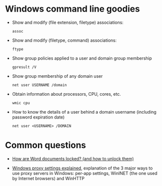 # Windows command line goodies
- Show and modify (file extension, filetype) associations: 
  ```
  assoc
  ```
- Show and modify (filetype, command) associations:
  ```
  ftype
  ```
- Show group policies applied to a user and domain group membership
  ```
  gpresult /V
  ```
- Show group membership of any domain user
  ```
  net user USERNAME /domain
  ```
- Obtain information about processors, CPU, cores, etc.
  ```
  wmic cpu
  ```
- How to know the details of a user behind a domain username (including password expiration date)
  ```
  net user <USERNAME> /DOMAIN
  ```
# Common questions

- [How are Word documents locked? (and how to unlock them)](https://support.microsoft.com/en-us/help/313472/the-document-is-locked-for-editing-by-another-user-error-message-when)

- [Windows proxy settings explained](https://web.archive.org/web/20200529125414/https://securelink.net/en-be/insights/windows-proxy-settings-explained/), explanation of the 3 major ways to use proxy servers in Windows: per-app settings, WinINET (the one used by Internet browsers) and WinHTTP
